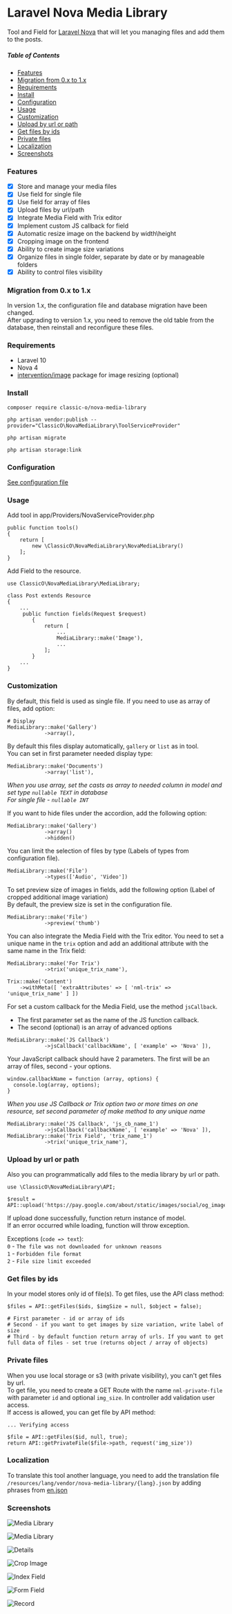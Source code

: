# Laravel Nova Media Library

Tool and Field for [Laravel Nova](https://nova.laravel.com) that will let you managing files and add them to the posts.

##### Table of Contents
* [Features](#features)
* [Migration from 0.x to 1.x](#migration-from-0x-to-1x)
* [Requirements](#requirements)
* [Install](#install)
* [Configuration](#configuration)
* [Usage](#usage)
* [Customization](#customization)
* [Upload by url or path](#upload-by-url-or-path)
* [Get files by ids](#get-files-by-ids)
* [Private files](#private-files)
* [Localization](#localization)
* [Screenshots](#screenshots)

### Features

- [x] Store and manage your media files
- [x] Use field for single file
- [x] Use field for array of files
- [x] Upload files by url/path
- [x] Integrate Media Field with Trix editor
- [x] Implement custom JS callback for field
- [x] Automatic resize image on the backend by width\height
- [x] Cropping image on the frontend
- [x] Ability to create image size variations
- [x] Organize files in single folder, separate by date or by manageable folders
- [x] Ability to control files visibility

### Migration from 0.x to 1.x

In version 1.x, the configuration file and database migration have been changed.  
After upgrading to version 1.x, you need to remove the old table from the database, then reinstall and reconfigure these files.

### Requirements

- Laravel 10
- Nova 4
- [intervention/image](http://image.intervention.io) package for image resizing (optional)

### Install

```
composer require classic-o/nova-media-library

php artisan vendor:publish --provider="ClassicO\NovaMediaLibrary\ToolServiceProvider"

php artisan migrate

php artisan storage:link
```

### Configuration

[See configuration file](https://github.com/classic-o/nova-media-library/blob/master/config/nova-media-library.php)

### Usage

Add tool in app/Providers/NovaServiceProvider.php

```
public function tools()
{
    return [
        new \ClassicO\NovaMediaLibrary\NovaMediaLibrary()
    ];
}
```

Add Field to the resource.

```
use ClassicO\NovaMediaLibrary\MediaLibrary;

class Post extends Resource
{
    ...
     public function fields(Request $request)
        {
            return [
                ...
                MediaLibrary::make('Image'),
                ...
            ];
        }
    ...
}
```

### Customization

By default, this field is used as single file. If you need to use as array of files, add option:

```
# Display
MediaLibrary::make('Gallery')
            ->array(),
```
    
By default this files display automatically, `gallery` or `list` as in tool.  
You can set in first parameter needed display type:

```
MediaLibrary::make('Documents')
            ->array('list'),
```

_When you use array, set the casts as array to needed column in model and set type `nullable TEXT` in database_  
_For single file - `nullable INT`_

If you want to hide files under the accordion, add the following option:
```
MediaLibrary::make('Gallery')
            ->array()
            ->hidden()
```

You can limit the selection of files by type (Labels of types from configuration file).

```
MediaLibrary::make('File')
            ->types(['Audio', 'Video'])
```

To set preview size of images in fields, add the following option (Label of cropped additional image variation)  
By default, the preview size is set in the configuration file.

```
MediaLibrary::make('File')
            ->preview('thumb')
```

You can also integrate the Media Field with the Trix editor.
You need to set a unique name in the `trix` option and add an additional attribute with the same name in the Trix field:

```
MediaLibrary::make('For Trix')
            ->trix('unique_trix_name'),

Trix::make('Content')
    ->withMeta([ 'extraAttributes' => [ 'nml-trix' => 'unique_trix_name' ] ])
```

For set a custom callback for the Media Field, use the method `jsCallback`.
- The first parameter set as the name of the JS function callback.
- The second (optional) is an array of advanced options

```
MediaLibrary::make('JS Callback')
	        ->jsCallback('callbackName', [ 'example' => 'Nova' ]),
```

Your JavaScript callback should have 2 parameters. The first will be an array of files, second - your options.

```
window.callbackName = function (array, options) {
  console.log(array, options);
}
```

_When you use JS Callback or Trix option two or more times on one resource, set second parameter of make method to any unique name_

```
MediaLibrary::make('JS Callback', 'js_cb_name_1')
	        ->jsCallback('callbackName', [ 'example' => 'Nova' ]),
MediaLibrary::make('Trix Field', 'trix_name_1')
	        ->trix('unique_trix_name'),
```

### Upload by url or path

Also you can programmatically add files to the media library by url or path.

```
use \ClassicO\NovaMediaLibrary\API;

$result = API::upload('https://pay.google.com/about/static/images/social/og_image.jpg');
```

If upload done successfully, function return instance of model.  
If an error occurred while loading, function will throw exception.
  
Exceptions (`code => text`):  
`0` - `The file was not downloaded for unknown reasons`  
`1` - `Forbidden file format`  
`2` - `File size limit exceeded`

### Get files by ids

In your model stores only id of file(s). To get files, use the API class method:

```
$files = API::getFiles($ids, $imgSize = null, $object = false);

# First parameter - id or array of ids
# Second - if you want to get images by size variation, write label of size
# Third - by default function return array of urls. If you want to get full data of files - set true (returns object / array of objects)
```

### Private files

When you use local storage or s3 (with private visibility), you can't get files by url.    
To get file, you need to create a GET Route with the name `nml-private-file` with parameter `id` and optional `img_size`. In controller add validation user access.    
If access is allowed, you can get file by API method:

```
... Verifying access

$file = API::getFiles($id, null, true);
return API::getPrivateFile($file->path, request('img_size'))
```

### Localization

To translate this tool another language, you need to add the translation file `/resources/lang/vendor/nova-media-library/{lang}.json` by adding phrases from [en.json](https://github.com/classic-o/nova-media-library/tree/master/resources/lang/en.json)

### Screenshots

![Media Library](https://raw.githubusercontent.com/classic-o/nova-media-library/master/docs/screenshot_1.png)

![Media Library](https://raw.githubusercontent.com/classic-o/nova-media-library/master/docs/screenshot_2.png)

![Details](https://raw.githubusercontent.com/classic-o/nova-media-library/master/docs/screenshot_3.png)

![Crop Image](https://raw.githubusercontent.com/classic-o/nova-media-library/master/docs/screenshot_4.png)

![Index Field](https://raw.githubusercontent.com/classic-o/nova-media-library/master/docs/screenshot_5.png)

![Form Field](https://raw.githubusercontent.com/classic-o/nova-media-library/master/docs/screenshot_6.png)

![Record](https://raw.githubusercontent.com/classic-o/nova-media-library/master/docs/record.gif)
